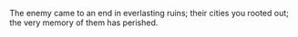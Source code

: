 The enemy came to an end in everlasting ruins; their cities you rooted out; the very memory of them has perished.
